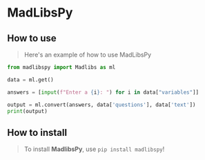 # MadLibsPy

## How to use
> Here's an example of how to use MadLibsPy
```py
from madlibspy import Madlibs as ml

data = ml.get()

answers = [input(f"Enter a {i}: ") for i in data["variables"]]

output = ml.convert(answers, data['questions'], data['text'])
print(output)
``` 

## How to install
> To install **MadlibsPy**, use `pip install madlibspy`!